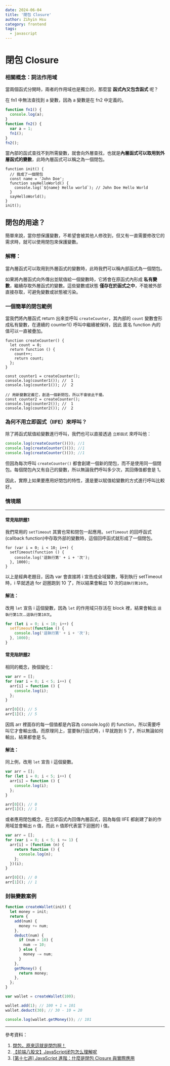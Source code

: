 ```yaml
---
date: 2024-06-04
title: '閉包 Closure'
author: Zihyin Hsu
category: frontend
tags:
  - javascript
---
```


# 閉包 Closure

### 相關概念：詞法作用域

當兩個函式分開時，兩者的作用域也是獨立的，那麼當 **函式內又包含函式** 呢？

在 fn1 中無法查找到 a 變數，因為 a 變數是在 fn2 中定義的。

```js
function fn1() {
  console.log(a);
}
function fn2() {
  var a = 1;
  fn1();
}
fn2();
```

當內部的函式查找不到所需變數，就會向外層查找，也就是**內層函式可以取用到外層函式的變數**，此時內層函式可以稱之為一個閉包。

```js{3-6}
function init() {
  // 我成了一個閉包
  const name = 'John Doe';
  function sayHelloWorld() {
    console.log(`${name} Hello world`); // John Doe Hello World
  }
  sayHelloWorld();
}
init();
```

## 閉包的用途？

簡單來說，當你想保護變數，不希望會被其他人修改到，但又有一直需要修改它的需求時，就可以使用閉包來保護變數。

### 解釋：

當內層函式可以取用到外層函式的變數時，此時我們可以稱內部函式為一個閉包。

如果將內層函式向外傳出並賦值給一個變數時，它將會在原函式內形成 **私有變數**，繼續存取外層函式的變數。這些變數或狀態 **僅存在於函式之中**，不能被外部直接存取，可避免變數或狀態被污染。

### 一個簡單的閉包範例

當我們將內層函式 return 出來並呼叫 `createCounter`，其內部的 `count` 變數會形成私有變數，在連續的 counter1() 呼叫中繼續被保持，因此 匿名 function 內的值可以一直被疊加。

```js{2}
function createCounter() {
  let count = 0;
  return function () {
    count++;
    return count;
  };
}

const counter1 = createCounter();
console.log(counter1()); //  1
console.log(counter1()); //  2

// 用新變數定義它，創造一個新閉包，所以不會彼此干擾。
const counter2 = createCounter();
console.log(counter2()); //  1
console.log(counter2()); //  2

```

### 為何不用立即函式（IIFE）來呼叫？

除了將函式賦值給變數進行呼叫，我們也可以直接透過 `立即函式` 來呼叫他：

```js
console.log(createCounter()()); //1
console.log(createCounter()()); //1
console.log(createCounter()()); //1
```

但因為每次呼叫 `createCounter()` 都會創建一個新的閉包，而不是使用同一個閉包。每個閉包內又有自己的變數，所以無論我們呼叫多少次，其回傳值都會是 1。

因此，實際上如果要應用好閉包的特性，還是要以賦值給變數的方式進行呼叫比較好。

### 情境題

---

#### 常見陷阱題1

我們常用的 `setTimeout` 其實也常和閉包一起應用。`setTimeout` 的回呼函式(callback function)中存取外部的變數時，這個回呼函式就形成了一個閉包。

```js{3-5}
for (var i = 0; i < 10; i++) {
  setTimeout(function () {
    console.log('這執行第' + i + '次');
  }, 1000);
}
```

以上是經典老題目，因為 var 會直接將 i 宣告成全域變數，等到執行 setTimeout 時，i 早就透過 for 迴圈跑到 10 了，所以結果會輸出 10 次的`這執行第10次`。

#### 解法：

改用 `let` 宣告 i 這個變數，因為 `let` 的作用域只存活在 block 裡，結果會輸出 `這執行第1次`...`這執行第10次`。

```js
for (let i = 0; i < 10; i++) {
  setTimeout(function () {
    console.log('這執行第' + i + '次');
  }, 1000);
}
```

#### 常見陷阱題2

相同的概念，換個變化：

```js
var arr = [];
for (var i = 0; i < 5; i++) {
  arr[i] = function () {
    console.log(i);
  };
}

arr[0](); // 5
arr[1](); // 5
```

因爲 arr 裡面存的每一個值都是內容為 console.log(i) 的 function，所以需要呼叫它才會輸出值。而原理同上，當要執行函式時，i 早就跑到 5 了，所以無論如何輸出，結果都會是 5。

#### 解法：

同上例，改用 `let` 宣告 i 這個變數。

```js
var arr = [];
for (let i = 0; i < 5; i++) {
  arr[i] = function () {
    console.log(i);
  };
}

arr[0](); // 0
arr[1](); // 1
```

或者應用閉包概念，在立即函式內回傳內層函式，因為每個 IIFE 都創建了新的作用域並會輸出 n 值，而此 n 值即代表當下迴圈的 i 值。

```js
var arr = [];
for (var i = 0; i < 5; i += 1) {
  arr[i] = (function (n) {
    return function () {
      console.log(n);
    };
  })(i);
}

arr[0](); // 0
arr[1](); // 1
```

### 封裝變數案例

```js
function createWallet(init) {
  let money = init;
  return {
    add(num) {
      money += num;
    },
    deduct(num) {
      if (num > 10) {
        num -= 10;
      } else {
        money -= num;
      }
    },
    getMoney() {
      return money;
    },
  };
}

var wallet = createWallet(100);

wallet.add(1); // 100 + 1 = 101
wallet.deduct(30); // 30 - 10 = 20

console.log(wallet.getMoney()); // 101
```

---

參考資料：

1. [閉包，原來這就是閉包啊！](https://www.casper.tw/development/2020/09/26/js-closure/)
2. [【前端八股文】JavaScript闭包怎么理解呢](https://www.bilibili.com/video/BV1ot4y1j7W2/?spm_id_from=333.337.search-card.all.click&vd_source=bf9e31cbb04dcc9c09d7c5869df8ca09)
3. [[第十七週] JavaScript 進階：什麼是閉包 Closure 與實際應用](https://yakimhsu.com/project/project_w17_advancedJS_03_Clousure.html)
